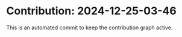 # Contribution: 2024-12-25-03-46
This is an automated commit to keep the contribution graph active.
